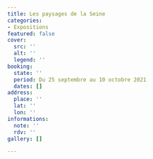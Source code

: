 ```yaml
---
title: Les paysages de la Seine
categories:
- Expositions
featured: false
cover:
  src: ''
  alt: ''
  legend: ''
booking:
  state: ''
  period: Du 25 septembre au 10 octobre 2021
  dates: []
address:
  place: ''
  lat: ''
  lon: ''
informations:
  note: ''
  rdv: ''
gallery: []

---
```

